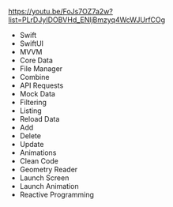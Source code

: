https://youtu.be/FoJs7OZ7a2w?list=PLrDJyIDOBVHd_ENljBmzyq4WcWJUrfCOg

- Swift
- SwiftUI
- MVVM
- Core Data
- File Manager
- Combine
- API Requests
- Mock Data
- Filtering 
- Listing
- Reload Data
- Add
- Delete
- Update
- Animations
- Clean Code
- Geometry Reader
- Launch Screen
- Launch Animation
- Reactive Programming
